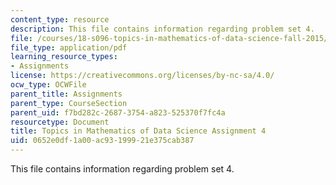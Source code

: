 ```yaml
---
content_type: resource
description: This file contains information regarding problem set 4.
file: /courses/18-s096-topics-in-mathematics-of-data-science-fall-2015/0652e0df1a00ac93199921e375cab387_MIT18_S096F15_Homework_4.pdf
file_type: application/pdf
learning_resource_types:
- Assignments
license: https://creativecommons.org/licenses/by-nc-sa/4.0/
ocw_type: OCWFile
parent_title: Assignments
parent_type: CourseSection
parent_uid: f7bd282c-2687-3754-a823-525370f7fc4a
resourcetype: Document
title: Topics in Mathematics of Data Science Assignment 4
uid: 0652e0df-1a00-ac93-1999-21e375cab387
---
```

This file contains information regarding problem set 4.